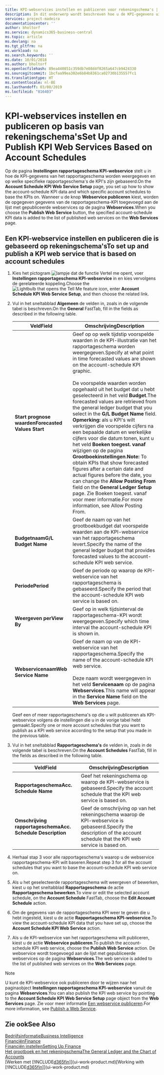 ```yaml
---
title: KPI-webservices instellen en publiceren voor rekeningschema's | Microsoft Docs
description: In dit onderwerp wordt beschreven hoe u de KPI-gegevens uit het rapportageschema weergeeft op basis van specifieke rapportageschema's.
services: project-madeira
documentationcenter: ''
author: bholtorf
ms.service: dynamics365-business-central
ms.topic: article
ms.devlang: na
ms.tgt_pltfrm: na
ms.workload: na
ms.search.keywords: ''
ms.date: 10/01/2018
ms.author: bholtorf
ms.openlocfilehash: 89ea440851c359db7e08d4f0265a647cb9424330
ms.sourcegitcommit: 1bcfaa99ea302e6b84b8361ca02730b135557fc1
ms.translationtype: HT
ms.contentlocale: nl-BE
ms.lasthandoff: 03/08/2019
ms.locfileid: "816403"
---
```

# <a name="set-up-and-publish-kpi-web-services-based-on-account-schedules"></a><span data-ttu-id="75b43-103">KPI-webservices instellen en publiceren op basis van rekeningschema's</span><span class="sxs-lookup"><span data-stu-id="75b43-103">Set Up and Publish KPI Web Services Based on Account Schedules</span></span>
<span data-ttu-id="75b43-104">Op de pagina **Instellingen rapportageschema KPI-webservice** stelt u in hoe de KPI-gegevens van het rapportageschema worden weergegeven en op welke specifieke rapportageschema's de KPI's zijn gebaseerd.</span><span class="sxs-lookup"><span data-stu-id="75b43-104">On the **Account Schedule KPI Web Service Setup** page, you set up how to show the account-schedule KPI data and which specific account schedules to base the KPIs on.</span></span> <span data-ttu-id="75b43-105">Wanneer u de knop **Webservice publiceren** kiest, worden de opgegeven gegevens van de rapportageschema-KPI toegevoegd aan de lijst met gepubliceerde webservices op de pagina **Webservices**.</span><span class="sxs-lookup"><span data-stu-id="75b43-105">When you choose the **Publish Web Service** button, the specified account-schedule KPI data is added to the list of published web services on the **Web Services** page.</span></span>  

## <a name="to-set-up-and-publish-a-kpi-web-service-that-is-based-on-account-schedules"></a><span data-ttu-id="75b43-106">Een KPI-webservice instellen en publiceren die is gebaseerd op rekeningschema's</span><span class="sxs-lookup"><span data-stu-id="75b43-106">To set up and publish a KPI web service that is based on account schedules</span></span>  
1.  <span data-ttu-id="75b43-107">Kies het pictogram ![lampje dat de functie Vertel me opent](media/ui-search/search_small.png "Vertel me wat u wilt doen"), voer **Instellingen rapportageschema KPI-webservice** in en kies vervolgens de gerelateerde koppeling.</span><span class="sxs-lookup"><span data-stu-id="75b43-107">Choose the ![Lightbulb that opens the Tell Me feature](media/ui-search/search_small.png "Tell me what you want to do") icon, enter **Account Schedule KPI Web Service Setup**, and then choose the related link.</span></span>  
2.  <span data-ttu-id="75b43-108">Vul in het sneltabblad **Algemeen** de velden in, zoals in de volgende tabel is beschreven.</span><span class="sxs-lookup"><span data-stu-id="75b43-108">On the **General** FastTab, fill in the fields as described in the following table.</span></span>  

    |<span data-ttu-id="75b43-109">Veld</span><span class="sxs-lookup"><span data-stu-id="75b43-109">Field</span></span>|<span data-ttu-id="75b43-110">Omschrijving</span><span class="sxs-lookup"><span data-stu-id="75b43-110">Description</span></span>|  
    |---------------------------------|---------------------------------------|  
    |<span data-ttu-id="75b43-111">**Start prognose waarden**</span><span class="sxs-lookup"><span data-stu-id="75b43-111">**Forecasted Values Start**</span></span>|<span data-ttu-id="75b43-112">Geef op op welk tijdstip voorspelde waarden in de KPI-illustratie van het rapportageschema worden weergegeven.</span><span class="sxs-lookup"><span data-stu-id="75b43-112">Specify at what point in time forecasted values are shown on the account-schedule KPI graphic.</span></span><br /><br /> <span data-ttu-id="75b43-113">De voorspelde waarden worden opgehaald uit het budget dat u hebt geselecteerd in het veld **Budget**.</span><span class="sxs-lookup"><span data-stu-id="75b43-113">The forecasted values are retrieved from the general ledger budget that you select in the **G/L Budget Name** field.</span></span> <span data-ttu-id="75b43-114">**Opmerking:** als u KPI's wilt verkrijgen die voorspelde cijfers na een bepaalde datum en werkelijke cijfers voor die datum tonen, kunt u het veld **Boeken toegest. vanaf** wijzigen op de pagina **Grootboekinstellingen**.</span><span class="sxs-lookup"><span data-stu-id="75b43-114">**Note:**  To obtain KPIs that show forecasted figures after a certain date and actual figures before the date, you can change the **Allow Posting From** field on the **General Ledger Setup** page.</span></span> <span data-ttu-id="75b43-115">Zie Boeken toegest. vanaf voor meer informatie.</span><span class="sxs-lookup"><span data-stu-id="75b43-115">For more information, see Allow Posting From.</span></span>|  
    |<span data-ttu-id="75b43-116">**Budgetnaam**</span><span class="sxs-lookup"><span data-stu-id="75b43-116">**G/L Budget Name**</span></span>|<span data-ttu-id="75b43-117">Geef de naam op van het grootboekbudget dat voorspelde waarden aan de KPI-webservice van het rapportageschema levert.</span><span class="sxs-lookup"><span data-stu-id="75b43-117">Specify the name of the general ledger budget that provides forecasted values to the account-schedule KPI web service.</span></span>|  
    |<span data-ttu-id="75b43-118">**Periode**</span><span class="sxs-lookup"><span data-stu-id="75b43-118">**Period**</span></span>|<span data-ttu-id="75b43-119">Geef de periode op waarop de KPI-webservice van het rapportageschema is gebaseerd.</span><span class="sxs-lookup"><span data-stu-id="75b43-119">Specify the period that the account-schedule KPI web service is based on.</span></span>|  
    |<span data-ttu-id="75b43-120">**Weergeven per**</span><span class="sxs-lookup"><span data-stu-id="75b43-120">**View By**</span></span>|<span data-ttu-id="75b43-121">Geef op in welk tijdsinterval de rapportageschema-KPI wordt weergegeven.</span><span class="sxs-lookup"><span data-stu-id="75b43-121">Specify which time interval the account-schedule KPI is shown in.</span></span>|  
    |<span data-ttu-id="75b43-122">**Webservicenaam**</span><span class="sxs-lookup"><span data-stu-id="75b43-122">**Web Service Name**</span></span>|<span data-ttu-id="75b43-123">Geef de naam op van de KPI-webservice van het rapportageschema.</span><span class="sxs-lookup"><span data-stu-id="75b43-123">Specify the name of the account-schedule KPI web service.</span></span><br /><br /> <span data-ttu-id="75b43-124">Deze naam wordt weergegeven in het veld **Servicenaam** op de pagina **Webservices**.</span><span class="sxs-lookup"><span data-stu-id="75b43-124">This name will appear in the **Service Name** field on the **Web Services** page.</span></span>|  

    <span data-ttu-id="75b43-125">Geef een of meer rapportageschema's op die u wilt publiceren als KPI-webservice volgens de instellingen die u in de vorige tabel hebt gemaakt.</span><span class="sxs-lookup"><span data-stu-id="75b43-125">Specify one or more account schedules that you want to publish as a KPI web service according to the setup that you made in the previous table.</span></span>  

3.  <span data-ttu-id="75b43-126">Vul in het sneltabblad **Rapportageschema's** de velden in, zoals in de volgende tabel is beschreven.</span><span class="sxs-lookup"><span data-stu-id="75b43-126">On the **Account Schedules** FastTab, fill in the fields as described in the following table.</span></span>  

    |<span data-ttu-id="75b43-127">Veld</span><span class="sxs-lookup"><span data-stu-id="75b43-127">Field</span></span>|<span data-ttu-id="75b43-128">Omschrijving</span><span class="sxs-lookup"><span data-stu-id="75b43-128">Description</span></span>|  
    |---------------------------------|---------------------------------------|  
    |<span data-ttu-id="75b43-129">**Rapportageschema**</span><span class="sxs-lookup"><span data-stu-id="75b43-129">**Acc. Schedule Name**</span></span>|<span data-ttu-id="75b43-130">Geef het rekeningschema op waarop de KPI-webservice is gebaseerd.</span><span class="sxs-lookup"><span data-stu-id="75b43-130">Specify the account schedule that the KPI web service is based on.</span></span>|  
    |<span data-ttu-id="75b43-131">**Omschrijving rapportageschema**</span><span class="sxs-lookup"><span data-stu-id="75b43-131">**Acc. Schedule Description**</span></span>|<span data-ttu-id="75b43-132">Geef de omschrijving op van het rekeningschema waarop de KPI-webservice is gebaseerd.</span><span class="sxs-lookup"><span data-stu-id="75b43-132">Specify the description of the account schedule that the KPI web service is based on.</span></span>|  

4.  <span data-ttu-id="75b43-133">Herhaal stap 3 voor alle rapportageschema's waarop u de webservice rapportageschema-KPI wilt baseren.</span><span class="sxs-lookup"><span data-stu-id="75b43-133">Repeat step 3 for all the account schedules that you want to base the account-schedule KPI web service on.</span></span>  
5.  <span data-ttu-id="75b43-134">Als u het geselecteerde rapportageschema wilt weergeven of bewerken, kiest u op het sneltabblad **Rapportageschema** de actie **Rapportageschema bewerken**.</span><span class="sxs-lookup"><span data-stu-id="75b43-134">To view or edit the selected account schedule, on the **Account Schedule** FastTab, choose the **Edit Account Schedule** action.</span></span>  
6.  <span data-ttu-id="75b43-135">Om de gegevens van de rapportageschema KPI weer te geven die u hebt ingesteld, kiest u de actie **Rapportageschema KPI-webservice**.</span><span class="sxs-lookup"><span data-stu-id="75b43-135">To view the account-schedule KPI data that you have set up, choose the **Account Schedule KPI Web Service** action.</span></span>  
7.  <span data-ttu-id="75b43-136">Als u de KPI-webservice van het rapportageschema wilt publiceren, kiest u de actie **Webservice publiceren**.</span><span class="sxs-lookup"><span data-stu-id="75b43-136">To publish the account-schedule KPI web service, choose the **Publish Web Service** action.</span></span> <span data-ttu-id="75b43-137">De webservice wordt toegevoegd aan de lijst met gepubliceerde webservices op de pagina **Webservices**.</span><span class="sxs-lookup"><span data-stu-id="75b43-137">The web service is added to the list of published web services on the **Web Services** page.</span></span>  

> [!NOTE]  
>  <span data-ttu-id="75b43-138">U kunt de KPI-webservice ook publiceren door te wijzen naar het paginaobject **Instellingen rapportageschema KPI-webservice** vanuit de pagina **Webservices**.</span><span class="sxs-lookup"><span data-stu-id="75b43-138">You can also publish the KPI web service by pointing to the **Account Schedule KPI Web Service Setup** page object from the **Web Services** page.</span></span> <span data-ttu-id="75b43-139">Zie voor meer informatie [Een webservice publiceren](across-how-publish-web-service.md).</span><span class="sxs-lookup"><span data-stu-id="75b43-139">For more information, see [Publish a Web Service](across-how-publish-web-service.md).</span></span>  

## <a name="see-also"></a><span data-ttu-id="75b43-140">Zie ook</span><span class="sxs-lookup"><span data-stu-id="75b43-140">See Also</span></span>  
[<span data-ttu-id="75b43-141">Bedrijfsinformatie</span><span class="sxs-lookup"><span data-stu-id="75b43-141">Business Intelligence</span></span>](bi.md)  
[<span data-ttu-id="75b43-142">Financiën</span><span class="sxs-lookup"><span data-stu-id="75b43-142">Finance</span></span>](finance.md)  
[<span data-ttu-id="75b43-143">Financiën instellen</span><span class="sxs-lookup"><span data-stu-id="75b43-143">Setting Up Finance</span></span>](finance-setup-finance.md)  
[<span data-ttu-id="75b43-144">Het grootboek en het rekeningschema</span><span class="sxs-lookup"><span data-stu-id="75b43-144">The General Ledger and the Chart of Accounts</span></span>](finance-general-ledger.md)  
<span data-ttu-id="75b43-145">[Werken met [!INCLUDE[d365fin](includes/d365fin_md.md)]](ui-work-product.md)</span><span class="sxs-lookup"><span data-stu-id="75b43-145">[Working with [!INCLUDE[d365fin](includes/d365fin_md.md)]](ui-work-product.md)</span></span>
